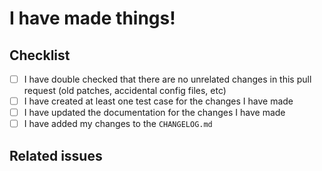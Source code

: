 # I have made things!

<!--
Hi, thanks for submitting a Pull Request. We appreciate it.

Please, fill in all the required information
to make our review and merging processes easier.

Cheers!
-->

## Checklist

<!-- Please check everything that applies: -->

- [ ] I have double checked that there are no unrelated changes in this pull request (old patches, accidental config files, etc)
- [ ] I have created at least one test case for the changes I have made
- [ ] I have updated the documentation for the changes I have made
- [ ] I have added my changes to the `CHANGELOG.md`

## Related issues

<!--
Mark what issues this Pull Request closes or references.

Format is:
- Closes #issue-number
- Refs #issue-number

Example. Refs #0
Documentation: https://blog.github.com/2013-05-14-closing-issues-via-pull-requests/
-->

<!--
If you have any feedback, just write it here.

It can be whatever you want!
-->
